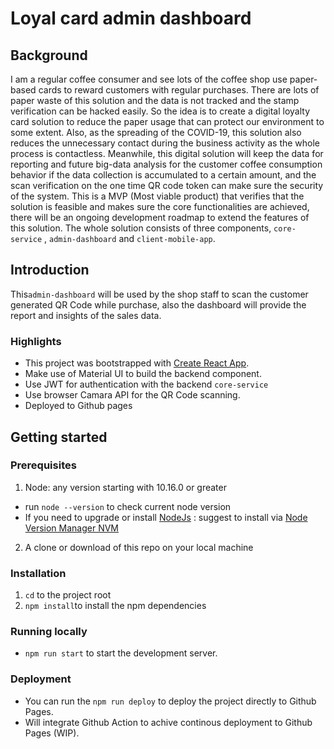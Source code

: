 # Loyal card admin dashboard
## Background
I am a regular coffee consumer and see lots of the coffee shop use paper-based cards to reward customers with regular purchases. There are lots of paper waste of this solution and the data is not tracked and the stamp verification can be hacked easily.
So the idea is to create a digital loyalty card solution to reduce the paper usage that can protect our environment to some extent. Also, as the spreading of the COVID-19, this solution also reduces the unnecessary contact during the business activity as the whole process is contactless. Meanwhile, this digital solution will keep the data for reporting and future big-data analysis for the customer coffee consumption behavior if the data collection is accumulated to a certain amount, and the scan verification on the one time QR code token can make sure the security of the system.
This is a MVP (Most viable product) that verifies that the solution is feasible and makes sure the core functionalities are achieved, there will be an ongoing development roadmap to extend the features of this solution.
The whole solution consists of three components, `core-service` , `admin-dashboard` and `client-mobile-app`.
## Introduction
This`admin-dashboard` will be used by the shop staff to scan the customer generated QR Code while purchase, also the dashboard will provide the report and insights of the sales data.
### Highlights
- This project was bootstrapped with [Create React App]([https://github.com/facebook/create-react-app](https://github.com/facebook/create-react-app)).
- Make use of Material UI to build the backend component.
- Use JWT for authentication with the backend `core-service`
- Use browser Camara API for the QR Code scanning.
- Deployed to Github pages
## Getting started  
### Prerequisites  
1. Node: any version starting with 10.16.0 or greater  
  - run `node --version` to check current node version  
  - If you need to upgrade or install [NodeJs]([http://nodejs.org/](http://nodejs.org/)) : suggest to install via [Node Version Manager NVM]([https://github.com/creationix/nvm](https://github.com/creationix/nvm))  
2. A clone or download of this repo on your local machine  
### Installation  
1. `cd` to the project root  
2. `npm install`to install the npm dependencies  
### Running locally  
- `npm run start` to start the development server.
### Deployment  
- You can run the `npm run deploy` to deploy the project directly to Github Pages.
- Will integrate Github Action to achive continous deployment to Github Pages (WIP).

